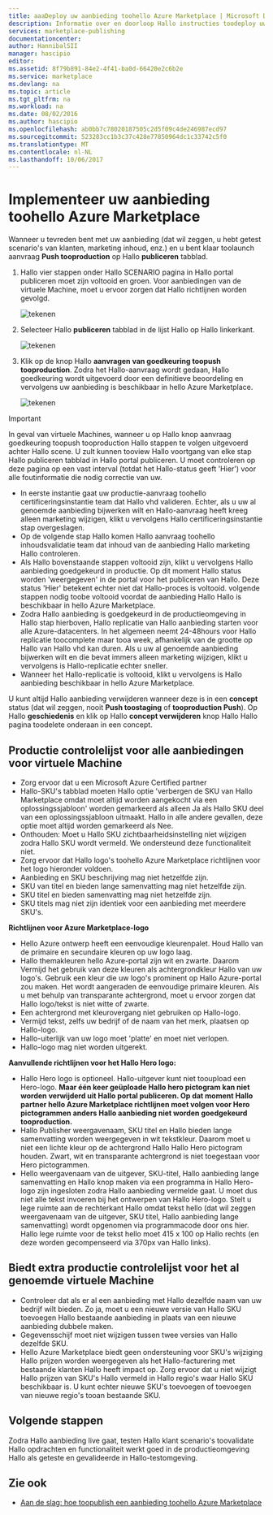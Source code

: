```yaml
---
title: aaaDeploy uw aanbieding toohello Azure Marketplace | Microsoft Docs
description: Informatie over en doorloop Hallo instructies toodeploy uw aanbieding--de installatiekopie van virtuele machine, developer-service, data-service, enzovoort--toohello Azure Marketplace.
services: marketplace-publishing
documentationcenter: 
author: HannibalSII
manager: hascipio
editor: 
ms.assetid: 8f79b891-84e2-4f41-ba0d-66420e2c6b2e
ms.service: marketplace
ms.devlang: na
ms.topic: article
ms.tgt_pltfrm: na
ms.workload: na
ms.date: 08/02/2016
ms.author: hascipio
ms.openlocfilehash: ab0bb7c78020187505c2d5f09c4de246987ecd97
ms.sourcegitcommit: 523283cc1b3c37c428e77850964dc1c33742c5f0
ms.translationtype: MT
ms.contentlocale: nl-NL
ms.lasthandoff: 10/06/2017
---
```

# <a name="deploy-your-offer-toohello-azure-marketplace"></a>Implementeer uw aanbieding toohello Azure Marketplace
Wanneer u tevreden bent met uw aanbieding (dat wil zeggen, u hebt getest scenario's van klanten, marketing inhoud, enz.) en u bent klaar toolaunch aanvraag **Push tooproduction** op Hallo **publiceren** tabblad.  

1. Hallo vier stappen onder Hallo SCENARIO pagina in Hallo portal publiceren moet zijn voltooid en groen. Voor aanbiedingen van de virtuele Machine, moet u ervoor zorgen dat Hallo richtlijnen worden gevolgd.
   
    ![tekenen][img-pubportal-walkthru-checked]
2. Selecteer Hallo **publiceren** tabblad in de lijst Hallo op Hallo linkerkant.
   
    ![tekenen][img-pubportal-menu-publish]
3. Klik op de knop Hallo **aanvragen van goedkeuring toopush tooproduction**. Zodra het Hallo-aanvraag wordt gedaan, Hallo goedkeuring wordt uitgevoerd door een definitieve beoordeling en vervolgens uw aanbieding is beschikbaar in hello Azure Marketplace.
   
    ![tekenen][img-pubportal-publish-pushproduction]

> [!IMPORTANT]
> In geval van virtuele Machines, wanneer u op Hallo knop aanvraag goedkeuring toopush tooproduction Hallo stappen te volgen uitgevoerd achter Hallo scene. U zult kunnen tooview Hallo voortgang van elke stap Hallo publiceren tabblad in Hallo portal publiceren. U moet controleren op deze pagina op een vast interval (totdat het Hallo-status geeft 'Hier') voor alle foutinformatie die nodig correctie van uw.
> 
> * In eerste instantie gaat uw productie-aanvraag toohello certificeringsinstantie team dat Hallo vhd valideren. Echter, als u uw al genoemde aanbieding bijwerken wilt en Hallo-aanvraag heeft kreeg alleen marketing wijzigen, klikt u vervolgens Hallo certificeringsinstantie stap overgeslagen.
> * Op de volgende stap Hallo komen Hallo aanvraag toohello inhoudsvalidatie team dat inhoud van de aanbieding Hallo marketing Hallo controleren.
> * Als Hallo bovenstaande stappen voltooid zijn, klikt u vervolgens Hallo aanbieding goedgekeurd in productie. Op dit moment Hallo status worden 'weergegeven' in de portal voor het publiceren van Hallo. Deze status 'Hier' betekent echter niet dat Hallo-proces is voltooid. volgende stappen nodig toobe voltooid voordat de aanbieding Hallo Hallo is beschikbaar in hello Azure Marketplace.
> * Zodra Hallo aanbieding is goedgekeurd in de productieomgeving in Hallo stap hierboven, Hallo replicatie van Hallo aanbieding starten voor alle Azure-datacenters. In het algemeen neemt 24-48hours voor Hallo replicatie toocomplete maar tooa week, afhankelijk van de grootte op Hallo van Hallo vhd kan duren. Als u uw al genoemde aanbieding bijwerken wilt en die bevat immers alleen marketing wijzigen, klikt u vervolgens is Hallo-replicatie echter sneller.
> * Wanneer het Hallo-replicatie is voltooid, klikt u vervolgens is Hallo aanbieding beschikbaar in hello Azure Marketplace.
> 
> U kunt altijd Hallo aanbieding verwijderen wanneer deze is in een **concept** status (dat wil zeggen, nooit **Push toostaging** of **tooproduction Push**). Op Hallo **geschiedenis** en klik op Hallo **concept verwijderen** knop Hallo Hallo pagina toodelete onderaan in een concept.
> 
> 

## <a name="production-checklist-for-all-virtual-machine-offers"></a>Productie controlelijst voor alle aanbiedingen voor virtuele Machine
* Zorg ervoor dat u een Microsoft Azure Certified partner
* Hallo-SKU's tabblad moeten Hallo optie 'verbergen de SKU van Hallo Marketplace omdat moet altijd worden aangekocht via een oplossingssjabloon' worden gemarkeerd als alleen Ja als Hallo SKU deel van een oplossingssjabloon uitmaakt. Hallo in alle andere gevallen, deze optie moet altijd worden gemarkeerd als Nee.
* Onthouden: Moet u Hallo SKU zichtbaarheidsinstelling niet wijzigen zodra Hallo SKU wordt vermeld. We ondersteund deze functionaliteit niet.
* Zorg ervoor dat Hallo logo's toohello Azure Marketplace richtlijnen voor het logo hieronder voldoen.
* Aanbieding en SKU beschrijving mag niet hetzelfde zijn.
* SKU van titel en bieden lange samenvatting mag niet hetzelfde zijn.
* SKU titel en bieden samenvatting mag niet hetzelfde zijn.
* SKU titels mag niet zijn identiek voor een aanbieding met meerdere SKU's.

**Richtlijnen voor Azure Marketplace-logo**

* Hello Azure ontwerp heeft een eenvoudige kleurenpalet. Houd Hallo van de primaire en secundaire kleuren op uw logo laag.
* Hallo themakleuren hello Azure-portal zijn wit en zwarte. Daarom Vermijd het gebruik van deze kleuren als achtergrondkleur Hallo van uw logo's. Gebruik een kleur die uw logo's prominent op Hallo Azure-portal zou maken. Het wordt aangeraden de eenvoudige primaire kleuren. Als u met behulp van transparante achtergrond, moet u ervoor zorgen dat Hallo logo/tekst is niet witte of zwarte.
* Een achtergrond met kleurovergang niet gebruiken op Hallo-logo.
* Vermijd tekst, zelfs uw bedrijf of de naam van het merk, plaatsen op Hallo-logo.
* Hallo-uiterlijk van uw logo moet 'platte' en moet niet verlopen.
* Hallo-logo mag niet worden uitgerekt.

**Aanvullende richtlijnen voor het Hallo Hero logo:**

* Hallo Hero logo is optioneel. Hallo-uitgever kunt niet tooupload een Hero-logo. **Maar één keer geüploade Hallo hero pictogram kan niet worden verwijderd uit Hallo portal publiceren. Op dat moment Hallo partner hello Azure Marketplace richtlijnen moet volgen voor Hero pictogrammen anders Hallo aanbieding niet worden goedgekeurd tooproduction.**
* Hallo Publisher weergavenaam, SKU titel en Hallo bieden lange samenvatting worden weergegeven in wit tekstkleur. Daarom moet u niet een lichte kleur op de achtergrond Hallo Hallo Hero pictogram houden. Zwart, wit en transparante achtergrond is niet toegestaan voor Hero pictogrammen.
* Hello weergavenaam van de uitgever, SKU-titel, Hallo aanbieding lange samenvatting en Hallo knop maken via een programma in Hallo Hero-logo zijn ingesloten zodra Hallo aanbieding vermelde gaat. U moet dus niet alle tekst invoeren bij het ontwerpen van Hallo Hero-logo. Stelt u lege ruimte aan de rechterkant Hallo omdat tekst hello (dat wil zeggen weergavenaam van de uitgever, SKU titel, Hallo aanbieding lange samenvatting) wordt opgenomen via programmacode door ons hier. Hallo lege ruimte voor de tekst hello moet 415 x 100 op Hallo rechts (en deze worden gecompenseerd via 370px van Hallo links).

## <a name="additional-production-checklist-for-already-listed-virtual-machine-offers"></a>Biedt extra productie controlelijst voor het al genoemde virtuele Machine
* Controleer dat als er al een aanbieding met Hallo dezelfde naam van uw bedrijf wilt bieden. Zo ja, moet u een nieuwe versie van Hallo SKU toevoegen Hallo bestaande aanbieding in plaats van een nieuwe aanbieding dubbele maken.
* Gegevensschijf moet niet wijzigen tussen twee versies van Hallo dezelfde SKU.
* Hello Azure Marketplace biedt geen ondersteuning voor SKU's wijziging Hallo prijzen worden weergegeven als het Hallo-facturering met bestaande klanten Hallo heeft impact op. Zorg ervoor dat u niet wijzigt Hallo prijzen van SKU's Hallo vermeld in Hallo regio's waar Hallo SKU beschikbaar is. U kunt echter nieuwe SKU's toevoegen of toevoegen van nieuwe regio's tooan bestaande SKU.

## <a name="next-steps"></a>Volgende stappen
Zodra Hallo aanbieding live gaat, testen Hallo klant scenario's toovalidate Hallo opdrachten en functionaliteit werkt goed in de productieomgeving Hallo als geteste en gevalideerde in Hallo-testomgeving.

## <a name="see-also"></a>Zie ook
* [Aan de slag: hoe toopublish een aanbieding toohello Azure Marketplace](marketplace-publishing-getting-started.md)

[img-pubportal-walkthru-checked]:media/marketplace-publishing-push-to-production/pubportal-walkthru-checked.png
[img-pubportal-menu-publish]:media/marketplace-publishing-push-to-production/pubportal-menu-publish.png
[img-pubportal-publish-pushproduction]:media/marketplace-publishing-push-to-production/pubportal-publish-pushproduction.png
